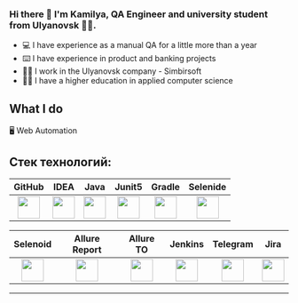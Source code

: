 ### Hi there 👋 I'm Kamilya, QA Engineer and university student from Ulyanovsk :student:. 

- :computer: I have experience as a manual QA for a little more than a year
- :keyboard: I have experience in product and banking projects
- :woman_office_worker: I work in the Ulyanovsk company - Simbirsoft
- :woman_student: I have a higher education in applied computer science

## What I do
:desktop_computer: Web Automation

## Стек технологий:

| GitHub | IDEA | Java | Junit5 | Gradle | Selenide |
|:------:|:----:|:----:|:------:|:------:|:--------:|
| <img src="images/GitHub.svg" width="40" height="40"> | <img src="images/IDEA.svg" width="40" height="40"> | <img src="images/JAVA.svg" width="40" height="40"> | <img src="images/Junit5.svg" width="40" height="40"> | <img src="images/Gradle.svg" width="40" height="40"> | <img src="images/Selenide.svg" width="40" height="40"> |

| Selenoid | Allure Report | Allure TO | Jenkins | Telegram | Jira |
|:--------:|:-------------:|:---------:|:-------:|:----:|:----:|
| <img src="images/Selenoid.svg" width="40" height="40"> | <img src="images/Allure Report.svg" width="40" height="40"> | <img src="images/Allure TestOps.svg" width="40" height="40"> | <img src="images/Jenkins.svg" width="40" height="40"> | <img src="images/Telegram.svg" width="40" height="40"> |  <img src="images/Jira.svg" width="40" height="40"> |

___

<!--
**vildanovaki/vildanovaki** is a ✨ _special_ ✨ repository because its `README.md` (this file) appears on your GitHub profile.

Here are some ideas to get you started:

- 🔭 I’m currently working on ...
- 🌱 I’m currently learning ...
- 👯 I’m looking to collaborate on ...
- 🤔 I’m looking for help with ...
- 💬 Ask me about ...
- 📫 How to reach me: ...
- 😄 Pronouns: ...
- ⚡ Fun fact: ...
-->
